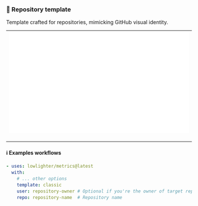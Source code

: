 ### 📘 Repository template

Template crafted for repositories, mimicking GitHub visual identity.

<table>
  <td align="center">
    <img src="https://github.com/lowlighter/lowlighter/blob/master/metrics.repository.svg">
    <img width="900" height="1" alt="">
  </td>
</table>

#### ℹ️ Examples workflows

```yaml
- uses: lowlighter/metrics@latest
  with:
    # ... other options
    template: classic
    user: repository-owner # Optional if you're the owner of target repository and you're using your own personal token
    repo: repository-name  # Repository name
```
